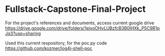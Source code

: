 # Fullstack-Capstone-Final-Project

For the project's references and documents, access current google drive
https://drive.google.com/drive/folders/1eivoOHvLUBzfcB3B0lHXk_P5C9R1pJq3?usp=sharing

Used this current respository, for the poc.py code
https://github.com/kozmer/log4j-shell-poc
